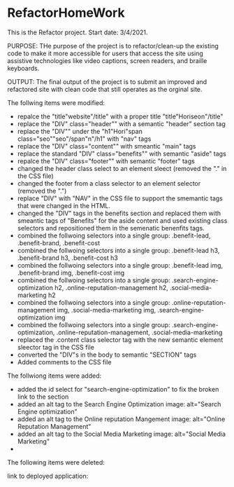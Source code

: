 # RefactorHomeWork

This is the Refactor project. Start date: 3/4/2021.

PURPOSE: THe purpose of the project is to refactor/clean-up the existing code to make it more accessible for users that access the site using assistive technologies like video captions, screen readers, and braille keyboards.

OUTPUT: The final output of the project is to submit an improved and refactored site with clean code that still operates as the orginal site.

The follwing items were modified:

- repalce the "title"website"/title" with a proper title "title"Horiseon"/title"
- replace the "DIV" class="header"" with a semantic "header" section tag
- replace the "DIV"" under the "h1"Hori"span class="seo""seo"/span"n"/h1" with "nav" tags
- replace the "DIV" class="content"" with smeantic "main" tags
- replace the standard "DIV" class="benefits"" with semantic "aside" tags
- repalce the "DIV" class="footer"" with semantic "footer" tags
- changed the header class select to an element sleect (removed the "." in the CSS file)
- changed the footer from a class selector to an element selector (removed the ".")
- replace "DIV" with "NAV" in the CSS file to support the smemantic tags that were changed in the HTML.
- changed the "DIV" tags in the benefits section and replaced them with smeantic tags of "Benefits" for the aside content and used existing class selectors and repositioned them in the semenatic benenfits tags.
- combined the follwoing selectors into a single group: .benefit-lead, .benefit-brand, .benefit-cost
- combined the follwoing selectors into a single group: .benefit-lead h3, .benefit-brand h3, .benefit-cost h3
- combined the follwoing selectors into a single group: .benefit-lead img, .benefit-brand img, .benefit-cost img
- combined the follwoing selectors into a single group: .search-engine-optimization h2, .online-reputation-management h2, .social-media-marketing h2
- combined the follwoing selectors into a single group: .online-reputation-management img, .social-media-marketing img, .search-engine-optimization img
- combined the follwoing selectors into a single group: .search-engine-optimization, .online-reputation-management, .social-media-marketing
- replaced the .content class selector tag with the new semantic element sleector tag in the CSS file
- converted the "DIV"s in the body to semantic "SECTION" tags
- Added comments to the CSS file

The follwiong items were added:

- added the id select for "search-engine-optimization" to fix the broken link to the section
- added an alt tag to the Search Engine Optimization image: alt="Search Engine optimization"
- added an alt tag to the Online reputation Mangement image: alt="Online Reputation Management"
- added an alt tag to the Social Media Marketing image: alt="Social Media Marketing"
-

The following items were deleted:

link to deployed application:
